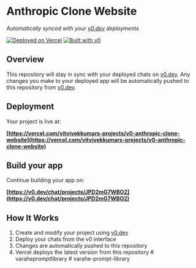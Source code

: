 # Anthropic Clone Website

*Automatically synced with your [v0.dev](https://v0.dev) deployments*

[![Deployed on Vercel](https://img.shields.io/badge/Deployed%20on-Vercel-black?style=for-the-badge&logo=vercel)](https://vercel.com/vitvivekkumars-projects/v0-anthropic-clone-website)
[![Built with v0](https://img.shields.io/badge/Built%20with-v0.dev-black?style=for-the-badge)](https://v0.dev/chat/projects/JPD2mG7WBO2)

## Overview

This repository will stay in sync with your deployed chats on [v0.dev](https://v0.dev).
Any changes you make to your deployed app will be automatically pushed to this repository from [v0.dev](https://v0.dev).

## Deployment

Your project is live at:

**[https://vercel.com/vitvivekkumars-projects/v0-anthropic-clone-website](https://vercel.com/vitvivekkumars-projects/v0-anthropic-clone-website)**

## Build your app

Continue building your app on:

**[https://v0.dev/chat/projects/JPD2mG7WBO2](https://v0.dev/chat/projects/JPD2mG7WBO2)**

## How It Works

1. Create and modify your project using [v0.dev](https://v0.dev)
2. Deploy your chats from the v0 interface
3. Changes are automatically pushed to this repository
4. Vercel deploys the latest version from this repository
#   v a r a h e _ p r o m p t _ l i b r a r y  
 #   v a r a h e - p r o m p t - l i b r a r y  
 